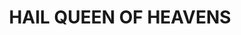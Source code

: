 ---
capo: 0
id: 0
lang: en-us
page: 106-2
step: pre
subtitle: ''
tags:
- hym
- vir
title: HAIL QUEEN OF HEAVENS
---